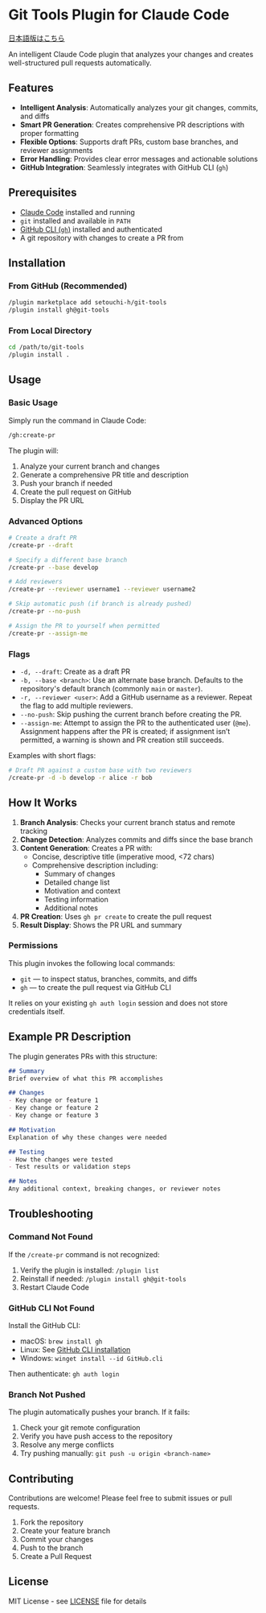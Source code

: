 # Git Tools Plugin for Claude Code

[日本語版はこちら](README.ja.md)

An intelligent Claude Code plugin that analyzes your changes and creates well-structured pull requests automatically.

## Features

- **Intelligent Analysis**: Automatically analyzes your git changes, commits, and diffs
- **Smart PR Generation**: Creates comprehensive PR descriptions with proper formatting
- **Flexible Options**: Supports draft PRs, custom base branches, and reviewer assignments
- **Error Handling**: Provides clear error messages and actionable solutions
- **GitHub Integration**: Seamlessly integrates with GitHub CLI (`gh`)

## Prerequisites

- [Claude Code](https://claude.ai/download) installed and running
- `git` installed and available in `PATH`
- [GitHub CLI (`gh`)](https://cli.github.com/) installed and authenticated
- A git repository with changes to create a PR from

## Installation

### From GitHub (Recommended)

```bash
/plugin marketplace add setouchi-h/git-tools
/plugin install gh@git-tools
```

### From Local Directory

```bash
cd /path/to/git-tools
/plugin install .
```

## Usage

### Basic Usage

Simply run the command in Claude Code:

```bash
/gh:create-pr
```

The plugin will:
1. Analyze your current branch and changes
2. Generate a comprehensive PR title and description
3. Push your branch if needed
4. Create the pull request on GitHub
5. Display the PR URL

### Advanced Options

```bash
# Create a draft PR
/create-pr --draft

# Specify a different base branch
/create-pr --base develop

# Add reviewers
/create-pr --reviewer username1 --reviewer username2

# Skip automatic push (if branch is already pushed)
/create-pr --no-push

# Assign the PR to yourself when permitted
/create-pr --assign-me
```

### Flags

- `-d, --draft`: Create as a draft PR
- `-b, --base <branch>`: Use an alternate base branch. Defaults to the repository's default branch (commonly `main` or `master`).
- `-r, --reviewer <user>`: Add a GitHub username as a reviewer. Repeat the flag to add multiple reviewers.
- `--no-push`: Skip pushing the current branch before creating the PR.
- `--assign-me`: Attempt to assign the PR to the authenticated user (`@me`). Assignment happens after the PR is created; if assignment isn’t permitted, a warning is shown and PR creation still succeeds.

Examples with short flags:

```bash
# Draft PR against a custom base with two reviewers
/create-pr -d -b develop -r alice -r bob
```

## How It Works

1. **Branch Analysis**: Checks your current branch status and remote tracking
2. **Change Detection**: Analyzes commits and diffs since the base branch
3. **Content Generation**: Creates a PR with:
   - Concise, descriptive title (imperative mood, <72 chars)
   - Comprehensive description including:
     - Summary of changes
     - Detailed change list
     - Motivation and context
     - Testing information
     - Additional notes
4. **PR Creation**: Uses `gh pr create` to create the pull request
5. **Result Display**: Shows the PR URL and summary

### Permissions

This plugin invokes the following local commands:

- `git` — to inspect status, branches, commits, and diffs
- `gh` — to create the pull request via GitHub CLI

It relies on your existing `gh auth login` session and does not store credentials itself.

## Example PR Description

The plugin generates PRs with this structure:

```markdown
## Summary
Brief overview of what this PR accomplishes

## Changes
- Key change or feature 1
- Key change or feature 2
- Key change or feature 3

## Motivation
Explanation of why these changes were needed

## Testing
- How the changes were tested
- Test results or validation steps

## Notes
Any additional context, breaking changes, or reviewer notes
```

## Troubleshooting

### Command Not Found

If the `/create-pr` command is not recognized:
1. Verify the plugin is installed: `/plugin list`
2. Reinstall if needed: `/plugin install gh@git-tools`
3. Restart Claude Code

### GitHub CLI Not Found

Install the GitHub CLI:
- macOS: `brew install gh`
- Linux: See [GitHub CLI installation](https://github.com/cli/cli#installation)
- Windows: `winget install --id GitHub.cli`

Then authenticate: `gh auth login`

### Branch Not Pushed

The plugin automatically pushes your branch. If it fails:
1. Check your git remote configuration
2. Verify you have push access to the repository
3. Resolve any merge conflicts
4. Try pushing manually: `git push -u origin <branch-name>`

## Contributing

Contributions are welcome! Please feel free to submit issues or pull requests.

1. Fork the repository
2. Create your feature branch
3. Commit your changes
4. Push to the branch
5. Create a Pull Request

## License

MIT License - see [LICENSE](LICENSE) file for details
